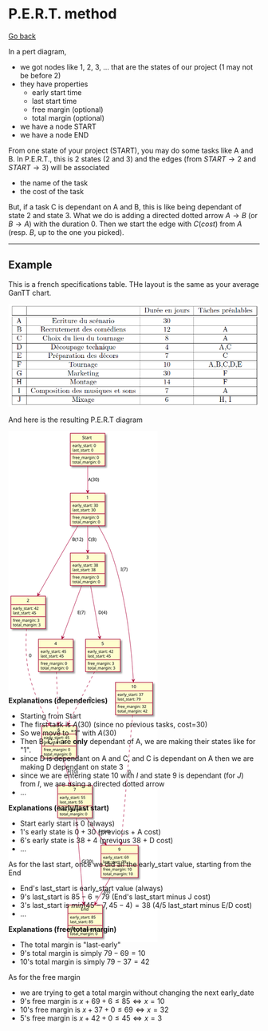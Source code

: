 # P.E.R.T. method

[Go back](..#scheduling-problem)

In a pert diagram,

* we got nodes like 1, 2, 3, ... that are the states of our project (1 may not be before 2)
* they have properties
  * early start time
  * last start time
  * free margin (optional)
  * total margin (optional)
* we have a node START
* we have a node END

From one state of your project (START), you may do some tasks 
like A and B. In P.E.R.T., this is 2 states (2 and 3) and 
the edges (from $START \to 2$ and $START \to 3$)
will be associated

* the name of the task
* the cost of the task

But, if a task C is dependant on A and B, this
is like being dependant of state 2 and state 3. What we
do is adding a directed dotted arrow
$A \to B$ (or $B \to A$) with the duration $0$. Then
we start the edge with $C(cost)$ from $A$ (resp. $B$, up to the one
you picked).

<hr class="sl">

## Example

This is a french specifications table. THe layout
is the same as your average GanTT chart.

![](images/pert.png)

And here is the resulting P.E.R.T diagram

<div class="overflow-auto" style="max-height: 500px;">

![](images/pert.svg)
</div>

<br>

**Explanations (dependencies)**

* Starting from Start
* The first task is $A(30)$ (since no previous tasks, cost=30)
* So we move to "1" with $A(30)$
* Then B, C, I are **only** dependant of A, we are
making their states like for "1".
* since D is dependant on A and C, and C is dependant on A
then we are making D dependant on state 3
* since we are entering state 10 with $I$ and state
9 is dependant (for $J$) from $I$, we are using
a directed dotted arrow
* ...

**Explanations (early/last start)**

* Start early start is 0 (always)
* 1's early state is $0 + 30$ (previous + A cost)
* 6's early state is $38 + 4$ (previous 38 + D cost)
* ...

As for the last start, once we did all the early_start
value, starting from the End

* End's last_start is early_start value (always)
* 9's last_start is $85-6=79$ (End's last_start minus J cost)
* 3's last_start is $min(45-7, 45-4)=38$ (4/5 last_start minus E/D cost)
* ...

**Explanations (free/total margin)**

* The total margin is "last-early"
* 9's total margin is simply $79-69=10$
* 10's total margin is simply $79-37=42$

As for the free margin

* we are trying to get a total margin without
changing the next early_date
* 9's free margin is $x + 69 + 6 \le 85 \Leftrightarrow x=10$
* 10's free margin is $x + 37 + 0 \le 69 \Leftrightarrow x=32$
* 5's free margin is $x + 42 + 0 \le 45 \Leftrightarrow x=3$